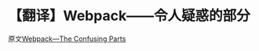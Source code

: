 # 【翻译】Webpack——令人疑惑的部分

原文[Webpack—The Confusing Parts](https://medium.com/@rajaraodv/webpack-the-confusing-parts-58712f8fcad9#.jaqo97f72)
